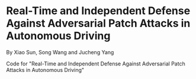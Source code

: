 # Real-Time and Independent Defense Against Adversarial Patch Attacks in Autonomous Driving
By Xiao Sun, Song Wang and Jucheng Yang

Code for "Real-Time and Independent Defense Against Adversarial Patch Attacks in Autonomous Driving"
